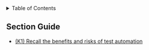 <details>
  <summary>Table of Contents</summary>
  <ul>
    <li><a href="/README.md">Home</a></li>
    <li><a href="Chapter_6_Home.md">Chapter Home</a></li>
    <li><a href="Section_1.md">Section 1</a></li>
    <li><a href="Section_2.md">Section 2</a></li>
  </ul>
</details>

## Section Guide
- [(K1) Recall the benefits and risks of test automation](#62)

